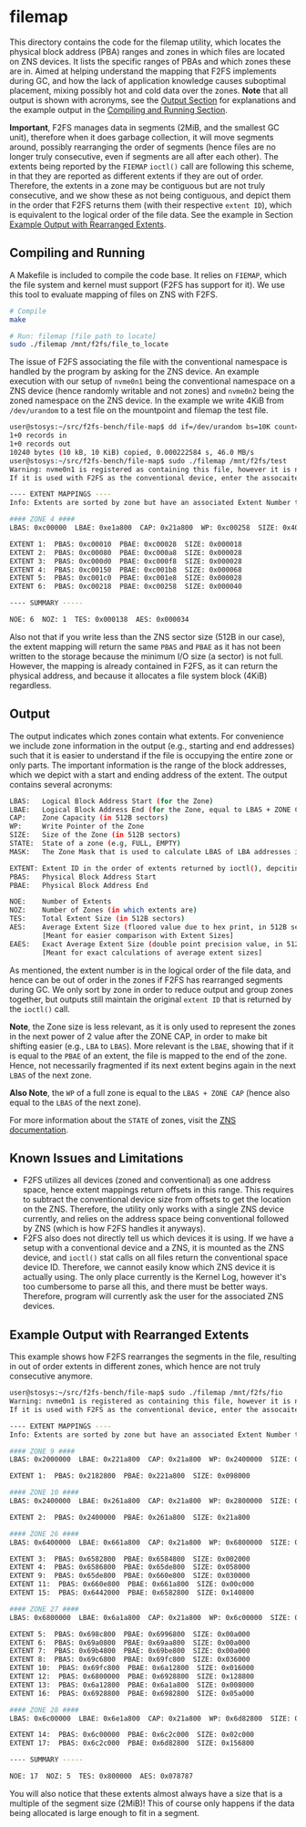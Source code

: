 # filemap

This directory contains the code for the filemap utility, which locates the physical block address (PBA) ranges and zones in which files are located on ZNS devices. It lists the specific ranges of PBAs and which zones these are in. Aimed at helping understand the mapping that F2FS implements during GC, and how the lack of application knowledge causes suboptimal placement, mixing possibly hot and cold data over the zones. **Note** that all output is shown with acronyms, see the [Output Section](https://github.com/nicktehrany/f2fs-bench/tree/master/file-map#output) for explanations and the example output in the [Compiling and Running Section](https://github.com/nicktehrany/f2fs-bench/tree/master/file-map#compiling-and-running).

**Important**, F2FS manages data in segments (2MiB, and the smallest GC unit), therefore when it does garbage collection, it will move segments around, possibly rearranging the order of segments (hence files are no longer truly consecutive, even if segments are all after each other). The extents being reported by the `FIEMAP` `ioctl()` call are following this scheme, in that they are reported as different extents if they are out of order. Therefore, the extents in a zone may be contiguous but are not truly consecutive, and we show these as not being contiguous, and depict them in the order that F2FS returns them (with their respective `extent ID`), which is equivalent to the logical order of the file data. See the example in Section [Example Output with Rearranged Extents](https://github.com/nicktehrany/f2fs-bench/tree/master/file-map#example-output-with-rearranged-extents).

## Compiling and Running

A Makefile is included to compile the code base. It relies on `FIEMAP`, which the file system and kernel must support (F2FS has support for it). We use this tool to evaluate mapping of files on ZNS with F2FS.

```bash
# Compile
make

# Run: filemap [file path to locate]
sudo ./filemap /mnt/f2fs/file_to_locate
```

The issue of F2FS associating the file with the conventional namespace is handled by the program by asking for the ZNS device. An example execution with our setup of `nvme0n1` being the conventional namespace on a ZNS device (hence randomly writable and not zones) and `nvme0n2` being the zoned namespace on the ZNS device. In the example we write 4KiB from `/dev/urandom` to a test file on the mountpoint and filemap the test file.

```bash
user@stosys:~/src/f2fs-bench/file-map$ dd if=/dev/urandom bs=10K count=1 >> /mnt/f2fs/test
1+0 records in
1+0 records out
10240 bytes (10 kB, 10 KiB) copied, 0.000222584 s, 46.0 MB/s
user@stosys:~/src/f2fs-bench/file-map$ sudo ./filemap /mnt/f2fs/test
Warning: nvme0n1 is registered as containing this file, however it is not a ZNS.
If it is used with F2FS as the conventional device, enter the assocaited ZNS device name: nvme0n2

---- EXTENT MAPPINGS ----
Info: Extents are sorted by zone but have an associated Extent Number to indicate the logical order of file data.

#### ZONE 4 ####
LBAS: 0xc00000  LBAE: 0xe1a800  CAP: 0x21a800  WP: 0xc00258  SIZE: 0x400000  STATE: 0x20  MASK: 0xffc00000

EXTENT 1:  PBAS: 0xc00010  PBAE: 0xc00028  SIZE: 0x000018
EXTENT 2:  PBAS: 0xc00080  PBAE: 0xc000a8  SIZE: 0x000028
EXTENT 3:  PBAS: 0xc000d0  PBAE: 0xc000f8  SIZE: 0x000028
EXTENT 4:  PBAS: 0xc00150  PBAE: 0xc001b8  SIZE: 0x000068
EXTENT 5:  PBAS: 0xc001c0  PBAE: 0xc001e8  SIZE: 0x000028
EXTENT 6:  PBAS: 0xc00218  PBAE: 0xc00258  SIZE: 0x000040

---- SUMMARY -----

NOE: 6  NOZ: 1  TES: 0x000138  AES: 0x000034
```

Also not that if you write less than the ZNS sector size (512B in our case), the extent mapping will return the same `PBAS` and `PBAE` as it has not been written to the storage because the minimum I/O size (a sector) is not full. However, the mapping is already contained in F2FS, as it can return the physical address, and because it allocates a file system block (4KiB) regardless.

## Output

The output indicates which zones contain what extents. For convenience we include zone information in the output (e.g., starting and end addresses) such that it is easier to understand if the file is occupying the entire zone or only parts. The important information is the range of the block addresses, which we depict with a start and ending address of the extent. The output contains several acronyms:

```bash
LBAS:   Logical Block Address Start (for the Zone)
LBAE:   Logical Block Address End (for the Zone, equal to LBAS + ZONE CAP)
CAP:    Zone Capacity (in 512B sectors)
WP:     Write Pointer of the Zone
SIZE:   Size of the Zone (in 512B sectors)
STATE:  State of a zone (e.g, FULL, EMPTY)
MASK:   The Zone Mask that is used to calculate LBAS of LBA addresses in a zone

EXTENT: Extent ID in the order of extents returned by ioctl(), depciting logical file data ordering
PBAS:   Physical Block Address Start
PBAE:   Physical Block Address End 

NOE:    Number of Extents
NOZ:    Number of Zones (in which extents are)
TES:    Total Extent Size (in 512B sectors)
AES:    Average Extent Size (floored value due to hex print, in 512B sectors)
        [Meant for easier comparison with Extent Sizes]
EAES:   Exact Average Extent Size (double point precision value, in 512B sectors)
        [Meant for exact calculations of average extent sizes]
```

As mentioned, the extent number is in the logical order of the file data, and hence can be out of order in the zones if F2FS has rearranged segments during GC. We only sort by zone in order to reduce output and group zones together, but outputs still maintain the original `extent ID` that is returned by the `ioctl()` call.

**Note**, the Zone size is less relevant, as it is only used to represent the zones in the next power of 2 value after the ZONE CAP, in order to make bit shifting easier (e.g., `LBA` to `LBAS`). More relevant is the `LBAE`, showing that if it is equal to the `PBAE` of an extent, the file is mapped to the end of the zone. Hence, not necessarily fragmented if its next extent begins again in the next `LBAS` of the next zone. 

**Also Note**, the `WP` of a full zone is equal to the `LBAS + ZONE CAP` (hence also equal to the `LBAS` of the next zone).

For more information about the `STATE` of zones, visit the [ZNS documentation](https://zonedstorage.io/docs/linux/zbd-api#zone-condition).

## Known Issues and Limitations

- F2FS utilizes all devices (zoned and conventional) as one address space, hence extent mappings return offsets in this range. This requires to subtract the conventional device size from offsets to get the location on the ZNS. Therefore, the utility only works with a single ZNS device currently, and relies on the address space being conventional followed by ZNS (which is how F2FS handles it anyways). 
- F2FS also does not directly tell us which devices it is using. If we have a setup with a conventional device and a ZNS, it is mounted as the ZNS device, and `ioctl()` stat calls on all files return the conventional space device ID. Therefore, we cannot easily know which ZNS device it is actually using. The only place currently is the Kernel Log, however it's too cumbersome to parse all this, and there must be better ways. Therefore, program will currently ask the user for the associated ZNS devices.

## Example Output with Rearranged Extents

This example shows how F2FS rearranges the segments in the file, resulting in out of order extents in different zones, which hence are not truly consecutive anymore.

```bash
user@stosys:~/src/f2fs-bench/file-map$ sudo ./filemap /mnt/f2fs/fio
Warning: nvme0n1 is registered as containing this file, however it is not a ZNS.
If it is used with F2FS as the conventional device, enter the assocaited ZNS device name: nvme0n2

---- EXTENT MAPPINGS ----
Info: Extents are sorted by zone but have an associated Extent Number to indicate the logical order of file data.

#### ZONE 9 ####
LBAS: 0x2000000  LBAE: 0x221a800  CAP: 0x21a800  WP: 0x2400000  SIZE: 0x400000  STATE: 0xe0  MASK: 0xffc00000

EXTENT 1:  PBAS: 0x2182800  PBAE: 0x221a800  SIZE: 0x098000

#### ZONE 10 ####
LBAS: 0x2400000  LBAE: 0x261a800  CAP: 0x21a800  WP: 0x2800000  SIZE: 0x400000  STATE: 0xe0  MASK: 0xffc00000

EXTENT 2:  PBAS: 0x2400000  PBAE: 0x261a800  SIZE: 0x21a800

#### ZONE 26 ####
LBAS: 0x6400000  LBAE: 0x661a800  CAP: 0x21a800  WP: 0x6800000  SIZE: 0x400000  STATE: 0xe0  MASK: 0xffc00000

EXTENT 3:  PBAS: 0x6582800  PBAE: 0x6584800  SIZE: 0x002000
EXTENT 4:  PBAS: 0x6586800  PBAE: 0x65de800  SIZE: 0x058000
EXTENT 9:  PBAS: 0x65de800  PBAE: 0x660e800  SIZE: 0x030000
EXTENT 11:  PBAS: 0x660e800  PBAE: 0x661a800  SIZE: 0x00c000
EXTENT 15:  PBAS: 0x6442000  PBAE: 0x6582800  SIZE: 0x140800

#### ZONE 27 ####
LBAS: 0x6800000  LBAE: 0x6a1a800  CAP: 0x21a800  WP: 0x6c00000  SIZE: 0x400000  STATE: 0xe0  MASK: 0xffc00000

EXTENT 5:  PBAS: 0x698c800  PBAE: 0x6996800  SIZE: 0x00a000
EXTENT 6:  PBAS: 0x69a0800  PBAE: 0x69aa800  SIZE: 0x00a000
EXTENT 7:  PBAS: 0x69b4800  PBAE: 0x69be800  SIZE: 0x00a000
EXTENT 8:  PBAS: 0x69c6800  PBAE: 0x69fc800  SIZE: 0x036000
EXTENT 10:  PBAS: 0x69fc800  PBAE: 0x6a12800  SIZE: 0x016000
EXTENT 12:  PBAS: 0x6800000  PBAE: 0x6928800  SIZE: 0x128800
EXTENT 13:  PBAS: 0x6a12800  PBAE: 0x6a1a800  SIZE: 0x008000
EXTENT 16:  PBAS: 0x6928800  PBAE: 0x6982800  SIZE: 0x05a000

#### ZONE 28 ####
LBAS: 0x6c00000  LBAE: 0x6e1a800  CAP: 0x21a800  WP: 0x6d82800  SIZE: 0x400000  STATE: 0x20  MASK: 0xffc00000

EXTENT 14:  PBAS: 0x6c00000  PBAE: 0x6c2c000  SIZE: 0x02c000
EXTENT 17:  PBAS: 0x6c2c000  PBAE: 0x6d82800  SIZE: 0x156800

---- SUMMARY -----

NOE: 17  NOZ: 5  TES: 0x800000  AES: 0x078787
```

You will also notice that these extents almost always have a size that is a multiple of the segment size (2MiB)! This of course only happens if the data being allocated is large enough to fit in a segment.
